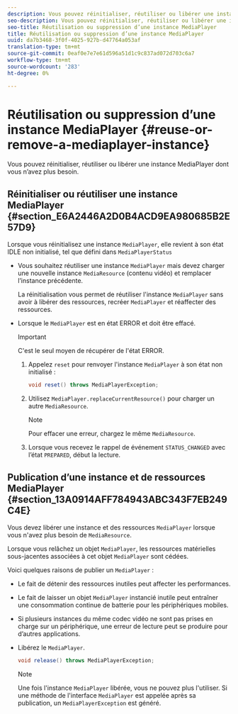 ```yaml
---
description: Vous pouvez réinitialiser, réutiliser ou libérer une instance MediaPlayer dont vous n’avez plus besoin.
seo-description: Vous pouvez réinitialiser, réutiliser ou libérer une instance MediaPlayer dont vous n’avez plus besoin.
seo-title: Réutilisation ou suppression d’une instance MediaPlayer
title: Réutilisation ou suppression d’une instance MediaPlayer
uuid: da7b3468-3f0f-4025-927b-d47764a053af
translation-type: tm+mt
source-git-commit: 0eaf0e7e7e61d596a51d1c9c837ad072d703c6a7
workflow-type: tm+mt
source-wordcount: '283'
ht-degree: 0%

---
```



# Réutilisation ou suppression d’une instance MediaPlayer {#reuse-or-remove-a-mediaplayer-instance}

Vous pouvez réinitialiser, réutiliser ou libérer une instance MediaPlayer dont vous n’avez plus besoin.

## Réinitialiser ou réutiliser une instance MediaPlayer {#section_E6A2446A2D0B4ACD9EA980685B2E57D9}

Lorsque vous réinitialisez une instance `MediaPlayer`, elle revient à son état IDLE non initialisé, tel que défini dans `MediaPlayerStatus`

* Vous souhaitez réutiliser une instance `MediaPlayer` mais devez charger une nouvelle instance `MediaResource` (contenu vidéo) et remplacer l’instance précédente.

   La réinitialisation vous permet de réutiliser l&#39;instance `MediaPlayer` sans avoir à libérer des ressources, recréer `MediaPlayer` et réaffecter des ressources.

* Lorsque le `MediaPlayer` est en état ERROR et doit être effacé.

   >[!IMPORTANT]
   >
   >C&#39;est le seul moyen de récupérer de l&#39;état ERROR.

   1. Appelez `reset` pour renvoyer l&#39;instance `MediaPlayer` à son état non initialisé :

      ```java
      void reset() throws MediaPlayerException; 
      ```

   1. Utilisez `MediaPlayer.replaceCurrentResource()` pour charger un autre `MediaResource`.

      >[!NOTE]
      >
      >Pour effacer une erreur, chargez le même `MediaResource`.

   1. Lorsque vous recevez le rappel de événement `STATUS_CHANGED` avec l’état `PREPARED`, début la lecture.

## Publication d’une instance et de ressources MediaPlayer {#section_13A0914AFF784943ABC343F7EB249C4E}

Vous devez libérer une instance et des ressources `MediaPlayer` lorsque vous n&#39;avez plus besoin de `MediaResource`.

Lorsque vous relâchez un objet `MediaPlayer`, les ressources matérielles sous-jacentes associées à cet objet `MediaPlayer` sont cédées.

Voici quelques raisons de publier un `MediaPlayer` :

* Le fait de détenir des ressources inutiles peut affecter les performances.
* Le fait de laisser un objet `MediaPlayer` instancié inutile peut entraîner une consommation continue de batterie pour les périphériques mobiles.
* Si plusieurs instances du même codec vidéo ne sont pas prises en charge sur un périphérique, une erreur de lecture peut se produire pour d’autres applications.

* Libérez le `MediaPlayer`.

   ```java
   void release() throws MediaPlayerException;
   ```

   >[!NOTE]
   >
   >Une fois l&#39;instance `MediaPlayer` libérée, vous ne pouvez plus l&#39;utiliser. Si une méthode de l&#39;interface `MediaPlayer` est appelée après sa publication, un `MediaPlayerException` est généré.